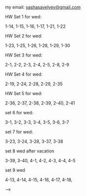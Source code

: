 my email: yashasavelyev@gmail.com 

HW Set 1 for wed:

1-14, 1-15, 1-16, 1-17, 1-21, 1-22   


HW Set 2 for wed:

1-23, 1-25, 1-26, 1-28, 1-29, 1-30  

HW Set 3 for wed:

2-1, 2-2, 2-3, 2-4, 2-5, 2-8, 2-9  

HW Set 4 for wed:

2-19, 2-24,  2-28, 2-29, 2-35  

HW Set 5 for wed:

2-36, 2-37, 2-38, 2-39, 2-40, 2-41   

set 6 for wed:   

3-1, 3-2, 3-3, 3-4, 3-5, 3-6, 3-7   

set 7 for wed:   

3-23, 3-24, 3-28, 3-37, 3-38  

set 8 wed after vacation

3-39, 3-40, 4-1, 4-2, 4-3, 4-4, 4-5   

set 9 wed 

4-13, 4-14, 4-15, 4-16, 4-17, 4-18,   


<!-- 3.4: 41 -->
<!-- 4.1: 1, 3 -->
<!-- 4.2: 11, 14, -->
<!-- 4.3: 16, 28, 30 --

<!--  -->
<!-- HW set 3 for fri: -->
<!--  -->
<!-- 2-28, 2-29, 2-35, 2-36, 2-37, 2-28, 2-39 -->
<!--  -->
<!--  -->
<!-- HW set 4 for fri: -->
<!--  -->
<!-- 1) Show that the special case of inverse function theorem for an $f$ with $f' (a) = id$, implies the general case.   -->
<!-- 2-40, 2-41, 3-7, 3-8, 3-10, 3-13   -->
<!--  -->
<!-- hw 5 fri: -->
<!--  -->
<!-- 3.16, 3.22, 3-23, 3-26, 3-28, 3-36 -->
<!--  -->

<!--  -->
<!-- HW Set 2 for thur -->
<!--  -->
<!-- 2-17: a,b, c, 2-19, 2-22, 2-23, 2-28, 2-29 -->
<!--  -->
<!-- HW set 3 for wed -->
<!--  -->
<!-- Show that the special case of inverse function theorem for an $f$ with $f' (a) = id$, implies the general case.   -->
<!-- 2-40, 2-41, 2-36, 2-37, 2-38   -->
<!--  -->
<!-- Hw 4 for wed -->
<!--  -->
<!-- 3-7, 3-8, 3-10, 3-14 -->
<!--  -->
<!-- hw 5 wed -->
<!--  -->
<!-- 3.16, 3.22, 3-23, 3-26, 3-28, 3-36 -->
<!--  -->
<!-- hw 6 wed -->
<!--  -->
<!-- 3-37, 3-41 -->
<!--  -->
<!-- hw 7 same wed -->
<!--  -->
<!-- 4-1, 4-2, 4-3 -->
<!--  -->
<!-- Hw 8 for thurs -->
<!--  -->
<!-- 4-13, 4-14, 4-19 -->
<!--  -->
<!-- HW 9 for thurs -->
<!--  -->
<!-- 4-23, 4-24, 4-25, 4-26, 4-27 -->
<!-- 1) Prove that an infinite subset of a countably infinite set is countably infinite. -->
<!-- 1.1:  2, 3, 4, 5, 6a, 10 -->
<!--  -->
<!-- HW Set 2 for tue -->
<!--  -->
<!-- 1) Prove that a bounded sequence has a convergent subsequence. -->
<!--  -->
<!-- 1.2: 14, 17, 20   -->
<!-- 1.3: 26, 31   -->
<!-- 1.4: 34, 41, 42, 43   -->
<!--  -->
<!-- HW Set 3 for tue -->
<!--  -->
<!-- 2.1: 3, 5   -->
<!-- 2.2: 10, 11, 14   -->
<!-- 2.3: 18   -->
<!-- 2.4: 24, 25, 26   -->
<!-- 3.1: 1, 8   -->
<!-- 3.2: 12   -->
<!-- <!-- 3.3 19, 20, 25, 38, 40 --> -->
<!--  -->
<!-- HW set 4 for fri -->
<!--  -->
<!-- 3.3: 19, 24, 30, 36, 39 -->
<!--  -->
<!-- set 5 for fri -->
<!--  -->
<!-- 3.4: 41 -->
<!-- 4.1: 1, 3 -->
<!-- 4.2: 11, 14, -->
<!-- 4.3: 16, 28, 30 -->
<!--  -->
<!-- set 6 for fri -->
<!--  -->
<!-- 4.4: 37   -->
<!-- 5.1: 1, 3, 5   -->
<!-- 5.2: 6, 7, 9   -->
<!-- 5.3: 12    -->
<!-- 5.5: 18   -->
<!-- 5.6: 28   -->
<!-- 5.7: 33 -->
<!--  -->
<!-- set 7 for fri -->
<!--  -->
<!-- 6.1: 1, 2   -->
<!-- 6.2: 14, 15, 16   -->
<!-- 6.3: 18, 19, 21   -->
<!-- 6.4: 29   -->
<!--  -->
<!-- set 8 for next tue -->
<!--  -->
<!-- 6.5: 32, 34, 36 -->
